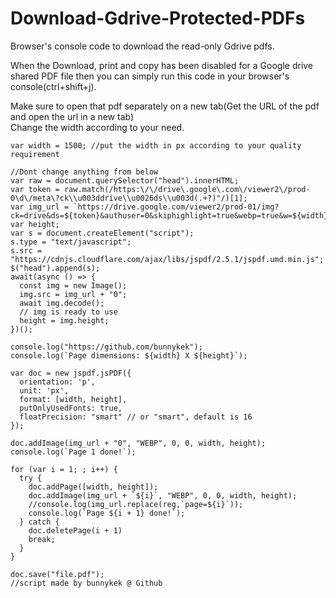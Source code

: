 # Download-Gdrive-Protected-PDFs
Browser's console code to download the read-only Gdrive pdfs.    

When the Download, print and copy has been disabled for a Google drive shared PDF file then you can simply run this code in your browser's console(ctrl+shift+j).  
    
Make sure to open that pdf separately on a new tab(Get the URL of the pdf and open the url in a new tab)     
Change the width according to your need.   
```
var width = 1500; //put the width in px according to your quality requirement

//Dont change anything from below
var raw = document.querySelector("head").innerHTML;
var token = raw.match(/https:\/\/drive\.google\.com\/viewer2\/prod-0\d\/meta\?ck\\u003ddrive\\u0026ds\\u003d(.+?)"/)[1];
var img_url = `https://drive.google.com/viewer2/prod-01/img?ck=drive&ds=${token}&authuser=0&skiphighlight=true&webp=true&w=${width}&page=`;
var height;
var s = document.createElement("script");
s.type = "text/javascript";
s.src = "https://cdnjs.cloudflare.com/ajax/libs/jspdf/2.5.1/jspdf.umd.min.js";
$("head").append(s);
await(async () => {
  const img = new Image();
  img.src = img_url + "0";
  await img.decode();
  // img is ready to use
  height = img.height;
})();

console.log("https://github.com/bunnykek");
console.log(`Page dimensions: ${width} X ${height}`);

var doc = new jspdf.jsPDF({
  orientation: 'p',
  unit: 'px',
  format: [width, height],
  putOnlyUsedFonts: true,
  floatPrecision: "smart" // or "smart", default is 16
});

doc.addImage(img_url + "0", "WEBP", 0, 0, width, height);
console.log(`Page 1 done!`);

for (var i = 1; ; i++) {
  try {
    doc.addPage([width, height]);
    doc.addImage(img_url + `${i}`, "WEBP", 0, 0, width, height);
    //console.log(img_url.replace(reg,`page=${i}`));
    console.log(`Page ${i + 1} done!`);
  } catch {
    doc.deletePage(i + 1)
    break;
  }
}

doc.save("file.pdf");
//script made by bunnykek @ Github
```
